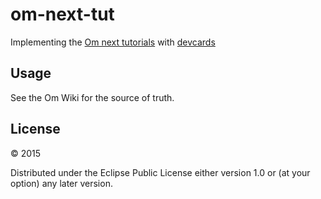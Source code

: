 # om-next-tut

Implementing the
[Om next tutorials](https://github.com/omcljs/om/wiki#om-next) with
[devcards](https://github.com/bhauman/devcards)

## Usage

See the Om Wiki for the source of truth.

## License

© 2015

Distributed under the Eclipse Public License either version 1.0 or (at
your option) any later version.

